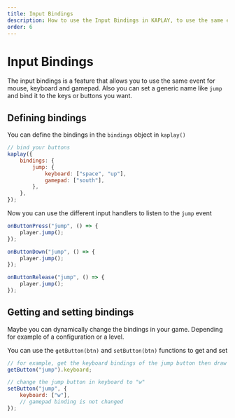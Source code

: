 ```yaml
---
title: Input Bindings
description: How to use the Input Bindings in KAPLAY, to use the same event for mouse, keyboard and gamepad.
order: 6
---
```


# Input Bindings

The input bindings is a feature that allows you to use the same event for mouse,
keyboard and gamepad. Also you can set a generic name like `jump` and bind it to
the keys or buttons you want.

## Defining bindings

You can define the bindings in the `bindings` object in `kaplay()`

```js
// bind your buttons
kaplay({
    bindings: {
        jump: {
            keyboard: ["space", "up"],
            gamepad: ["south"],
        },
    },
});
```

Now you can use the different input handlers to listen to the `jump` event

```js
onButtonPress("jump", () => {
    player.jump();
});

onButtonDown("jump", () => {
    player.jump();
});

onButtonRelease("jump", () => {
    player.jump();
});
```

## Getting and setting bindings

Maybe you can dynamically change the bindings in your game. Depending for
example of a configuration or a level.

You can use the `getButton(btn)` and `setButton(btn)` functions to get and set

```js
// for example, get the keyboard bindings of the jump button then draw ui
getButton("jump").keyboard;
```

```js
// change the jump button in keyboard to "w"
setButton("jump", {
    keyboard: ["w"],
    // gamepad binding is not changed
});
```
